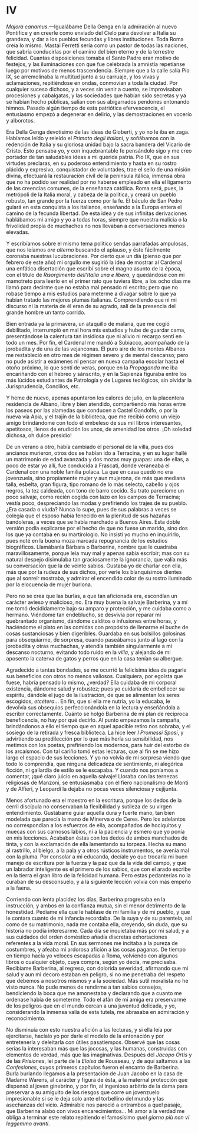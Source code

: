 # IV

*Majora canamus*.—Igualábame Della Genga en la admiración al nuevo Pontífice
y en creerle como enviado del Cielo para devolver a Italia su grandeza, y dar
a los pueblos fecundas y libres instituciones. Toda Roma creía lo mismo. Mastai
Ferretti sería como un pastor de todas las naciones, que sabría conducirlas por
el camino del bien eterno y de la terrestre felicidad. Cuantas disposiciones
tomaba el Santo Padre eran motivo de festejos, y las iluminaciones con que fue
celebrada la amnistía repetíanse luego por motivos de menos trascendencia.
Siempre que a la calle salía Pío IX, se arremolinaba la multitud junto a su
carruaje, y los vivas y aclamaciones, repitiéndose en ondas, conmovían a toda
la ciudad. Por cualquier suceso dichoso, y a veces sin venir a cuento, se
improvisaban procesiones y cabalgatas, y las sociedades que habían sido
secretas y ya se habían hecho públicas, salían con sus abigarrados pendones
entonando himnos. Pasado algún tiempo de esta patriótica efervescencia, el
entusiasmo empezó a degenerar en delirio, y las demostraciones en vocerío
y alborotos.

Era Della Genga devotísimo de las ideas de Gioberti, y yo no le iba en zaga.
Habíamos leído y releído el *Primato degli italiani*, y soñábamos con la
redención de Italia y su gloriosa unidad bajo la sacra bandera del Vicario de
Cristo. Esto pensaba yo, y con inquebrantable fe pensándolo sigo y me creo
portador de tan saludables ideas a mi querida patria. Pío IX, que en sus
virtudes preclaras, en su poderoso entendimiento y hasta en su rostro plácido
y expresivo, conquistador de voluntades, trae el sello de una misión divina,
efectuará la restauración civil de la península itálica, inmensa obra que no ha
podido ser realidad por no haberse empleado en ella el ligamento de las
creencias comunes, de la enseñanza católica. Roma será, pues, la metrópoli de
la Italia moral, y cabeza de la política, y creará un pueblo robusto, tan
grande por la fuerza como por la fe. El báculo de San Pedro guiará en esta
conquista a los italianos, enseñando a la Europa entera el camino de la fecunda
libertad. De esta idea y de sus infinitas derivaciones hablábamos mi amigo y yo
a todas horas, siempre que nuestra malicia o la frivolidad propia de muchachos
no nos llevaban a conversaciones menos elevadas.

Y escribíamos sobre el mismo tema político sendas parrafadas ampulosas, que nos
leíamos *ore alterno* buscando el aplauso, y éste fácilmente coronaba nuestras
lucubraciones. Por cierto que un día (pienso que por febrero de este año) mi
orgullo me sugirió la idea de mostrar al Cardenal una enfática disertación que
escribí sobre el magno asunto de la época, con el título de *Risorgimento
dell'Italia una e libera*, y quedándose con mi mamotreto para leerlo en el
primer rato que tuviera libre, a los ocho días me llamó para decirme que no
estaba mal pensado ni escrito; pero que no robase tiempo a mis estudios para
meterme a divagar sobre lo que ya habían tratado las mejores plumas italianas.
Comprendiendo que ni mi discurso ni la materia de él eran de su agrado, salí de
la presencia del grande hombre un tanto corrido.

Bien entrada ya la primavera, un ataquillo de malaria, que me cogió debilitado,
interrumpió en mal hora mis estudios y hube de guardar cama, presentándose la
calentura tan insidiosa que ni alivio ni recargo sentí en todo un mes. Por fin,
el Cardenal me mandó a Subiacco, acompañado de la jorobadita y de una de las
vejanconas. El puro aire de los montes Albanos me restableció en otro mes de
régimen severo y de mental descanso; pero no pude asistir a exámenes ni pensar
en nueva campaña escolar hasta el otoño próximo, lo que sentí de veras, porque
en la *Propaganda* me iba encariñando con el hebreo y sánscrito, y en la
Sapienza figuraba entre los más lúcidos estudiantes de Patrología y de Lugares
teológicos, sin olvidar la Jurisprudencia, Concilios, etc.

Y heme de nuevo, apenas apuntaron los calores de julio, en la placentera
residencia de Albano, libre y bien atendido, compartiendo mis horas entre los
paseos por las alamedas que conducen a Castel Gandolfo, o por la nueva vía
Apia, y el trajín de la biblioteca, que me recibió como un viejo amigo
brindándome con todo el embeleso de sus mil libros interesantes, apetitosos,
llenos de erudición los unos, de amenidad los otros. ¡Oh soledad dichosa, oh
dulce presidio!

De un verano a otro, había cambiado el personal de la villa, pues dos ancianos
murieron, otros dos se habían ido a Terracina, y en su lugar hallé un
matrimonio de edad avanzada y dos mozas muy guapas: una de ellas, a poco de
estar yo allí, fue conducida a Frascati, donde veraneaba el Cardenal con una
noble familia polaca. La que en casa quedó no era jovenzuela, sino propiamente
mujer y aun mujerona, de más que mediana talla, esbelta, gran figura, tipo
romano de lo más selecto, cabello y ojos negros, la tez caldeada, con tono de
barro cocido. Su trato pareciome un poco salvaje, como recién cogida con lazo
en los campos de Terracina; vestía poco, despreciando las modas y prefiriendo
los trajes de su pueblo. ¿Era casada o viuda? Nunca lo supe, pues de sus
palabras a veces se colegía que el esposo había fenecido en la plenitud de sus
hazañas bandoleras, a veces que se había marchado a Buenos Aires. Esta doble
versión podía explicarse por el hecho de que no fuese un marido, sino dos los
que ya contaba en su martirologio. No insistí yo mucho en inquirirlo, pues noté
en la buena moza marcada repugnancia de los estudios biográficos. Llamábanla
Bárbara o Barberina, nombre que le cuadraba maravillosamente, porque leía muy
mal y apenas sabía escribir; mas con su natural despejo disimulaba tan
graciosamente la ignorancia, que valía más su conversación que la de veinte
sabios. Gustaba yo de charlar con ella, más que por la rudeza de sus dichos,
por verle los blanquísimos dientes que al sonreír mostraba, y admirar el
encendido color de su rostro iluminado por la elocuencia de mujer burlona.

Pero no se crea que las burlas, a que tan aficionada era, escondían un carácter
avieso y malicioso, no. Era muy buena la salvaje Barberina, y a mí me tomó
decididamente bajo su amparo y protección, y me cuidaba como a hermano.
Viéndome tan endeblucho, se desvivía por reparar mi quebrantado organismo,
dándome calditos o infusiones entre horas, y haciéndome el plato en las comidas
con propósito de llenarme el buche de cosas sustanciosas y bien digeribles.
Guardaba en sus bolsillos golosinas para obsequiarme, de sorpresa, cuando
paseábamos junto al lago con la jorobadita y otras muchachas, y atendía también
singularmente a mi descanso nocturno, evitando todo ruido en la *villa*,
y alejando de mi aposento la caterva de gatos y perros que en la casa tenían su
albergue.

Agradecido a tantas bondades, se me ocurrió la felicísima idea de pagarle sus
beneficios con otros no menos valiosos. Cualquiera, por egoísta que fuese,
habría pensado lo mismo, ¿verdad? Ella cuidaba de mi corporal existencia,
dándome salud y robustez; pues yo cuidaría de embellecer su espíritu, dándole
el jugo de la ilustración, de que se alimentan los seres escogidos,
*etcétera*... En fin, que si ella me nutría, yo la educaba, le devolvía sus
obsequios perfeccionándola en la lectura y enseñándola a escribir
correctamente. Cuánto se holgó Barberina de mi plan de recíproca beneficencia,
no hay por qué decirlo. Al punto empezamos la campaña, brindándonos a ello el
tiempo que en aquel apacible retiro nos sobraba, y el sosiego de la retirada
y fresca biblioteca. La hice leer *I Promessi Sposi*, y advirtiendo su
predilección por lo que más hería su sensibilidad, nos metimos con los poetas,
prefiriendo los modernos, para huir del estorbo de los arcaísmos. Con tal
cariño tomó estas lecturas, que al fin se me hizo largo el espacio de sus
lecciones. Y yo no volvía de mi sorpresa viendo que todo lo comprendía, que
ninguna delicadeza de sentimiento, ni alegórica ficción, ni gallardía de estilo
se le escapaba. Y cuando nos poníamos a comentar, ¡qué claro juicio en aquella
salvaje! Lloraba con las ternezas religiosas de Manzoni, se entusiasmaba con el
fiero nacionalismo de Monti y de Alfieri, y Leopardi la dejaba no pocas veces
silenciosa y cejijunta.

Menos afortunado era el maestro en la escritura, porque los dedos de la cerril
discípula no conservaban la flexibilidad y sutileza de su virgen entendimiento.
Gustábame guiar aquella dura y fuerte mano, tan bien modelada que parecía la
mano de Minerva o de Ceres. Pero los adelantos no correspondían a los esfuerzos
de ella, acompañados de hociquitos y muecas con sus carnosos labios, ni a la
paciencia y esmero que yo ponía en mis lecciones. Acababan éstas con los dedos
de ambos manchados de tinta, y con la exclamación de ella lamentando su
torpeza. Hecha su mano al rastrillo, al bielgo, a la pala y a otros rústicos
instrumentos, se avenía mal con la pluma. Por consolar a mi educanda, decíale
yo que trocaría mi buen manejo de escritura por la fuerza y la paz que da la
vida del campo, y que un labrador inteligente es el primero de los sabios, que
con el arado escribe en la tierra el gran libro de la felicidad humana. Pero
estas pedanterías no la curaban de su desconsuelo, y a la siguiente lección
volvía con más empeño a la faena.

Corriendo con lenta placidez los días, Barberina progresaba en la instrucción,
y ambos en la confianza mutua, sin el menor detrimento de la honestidad.
Pedíame ella que le hablase de mi familia y de mi pueblo, y que le contara
cuanto de mi infancia recordaba. De la suya y de su parentela, así como de su
matrimonio, nada me contaba ella, creyendo, sin duda, que su historia no podía
interesarme. Cada día se inquietaba más por mi salud, y a sus cuidados del
orden doméstico añadía discretas exhortaciones referentes a la vida moral. En
sus sermones me incitaba a la pureza de costumbres, y afeaba mi ardorosa
afición a las cosas paganas. De tiempo en tiempo hacía yo veloces escapadas
a Roma, volviendo con algunos libros o cualquier objeto, cuya compra, según yo
decía, me precisaba. Recibíame Barberina, al regreso, con dolorida severidad,
afirmando que mi salud y aun mi decoro estaban en peligro, si no me penetraba
del respeto que debemos a nosotros mismos y a la sociedad. Más sutil moralista
no he visto nunca. No pude menos de rendirme a tan sabios consejos, bendiciendo
la boca que me amonestaba y declarando que a cuanto me ordenase había de
someterme. Todo el afán de mi amiga era preservarme de los peligros que en el
mundo cercan a una juventud delicada, y yo, considerando la inmensa valía de
esta tutela, me abrasaba en admiración y reconocimiento.

No disminuía con esto nuestra afición a las lecturas, y si ella leía por
ejercitarse, hacíalo yo por darle el modelo de la entonación y por entretenerla
y deleitarla con útiles pasatiempos. Observé que las cosas serias la
interesaban más que las jocosas, y las humanas, construidas con elementos de
verdad, más que las imaginativas. Después del *Jacopo Ortis* y de las
*Prisiones*, leí parte de la *Eloísa* de Rousseau, y de aquí saltamos a las
*Confesiones*, cuyos primeros capítulos fueron el encanto de Barberina. Burla
burlando llegamos a la presentación de Juan Jacobo en la casa de Madame Warens,
al carácter y figura de ésta, a la maternal protección que dispensó al joven
ginebrino, y por fin, al ingenioso arbitrio de la dama para preservar a su
amiguito de los riesgos que corre un jovenzuelo impresionable si se le deja
solo ante el torbellino del mundo y las asechanzas del vicio. Admirable nos
pareció a entrambos a quel pasaje, que Barberina alabó con vivos
encarecimientos... Mi amor a la verdad me obliga a terminar este relato
repitiendo el famosísimo *quel giorno più non vi leggemmo avanti*.
